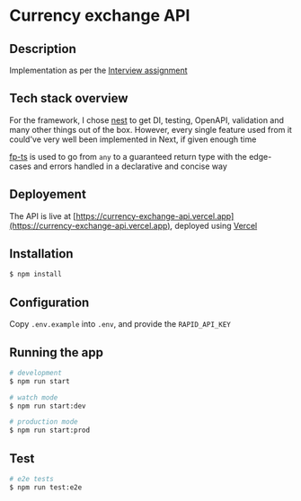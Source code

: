 # Currency exchange API

## Description

Implementation as per the [Interview assignment](./interview-assignment.md)

## Tech stack overview

For the framework, I chose [nest](https://nestjs.com/) to get DI, testing, OpenAPI, validation and many other things out of the box. However, every single feature used from it could've very well been implemented in Next, if given enough time

[fp-ts](https://github.com/gcanti/fp-ts) is used to go from `any` to a guaranteed return type with the edge-cases and errors handled in a declarative and concise way

## Deployement

The API is live at [https://currency-exchange-api.vercel.app](https://currency-exchange-api.vercel.app), deployed using [Vercel](https://vercel.com/)

## Installation

```bash
$ npm install
```

## Configuration

Copy `.env.example` into `.env`, and provide the `RAPID_API_KEY`

## Running the app

```bash
# development
$ npm run start

# watch mode
$ npm run start:dev

# production mode
$ npm run start:prod
```

## Test

```bash
# e2e tests
$ npm run test:e2e
```
